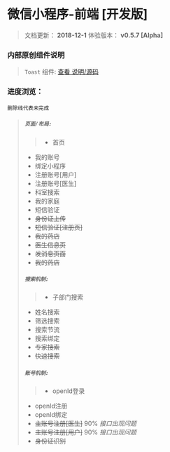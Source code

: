 # 微信小程序-前端 [开发版]
> 文档更新： **2018-12-1**
> 体验版本： **v0.5.7 [Alpha]**
### 内部原创组件说明
>`Toast` 组件: [查看 说明/源码](https://gitee.com/slm47888/wechat_applet__component_toast)
### 进度浏览：
`删除线代表未完成`
>##### `页面/布局:`
>>- 首页
>- 我的账号
>- 绑定小程序
>- 注册账号[用户]
>- 注册账号[医生]
>- 科室搜索
>- 我的家庭
>- 短信验证
>- ~~身份证上传~~
>- ~~短信验证[注册页]~~
>- ~~我的药店~~
>- ~~医生信息页~~
>- ~~发消息页面~~
>- ~~我的药店~~
>##### `搜索机制:`
>>- 子部门搜索
>- 姓名搜索
>- 筛选搜索 
>- 搜索节流
>- 搜索绑定
>- ~~专家搜索~~
>- ~~快速搜索~~
>##### `账号机制:`
>>- openId登录
>- openId注册
>- openId绑定 
>- ~~主账号注册[医生]~~ 90% _接口出现问题_
>- ~~主账号注册[用户]~~ 90% _接口出现问题_
>- ~~身份证识别~~